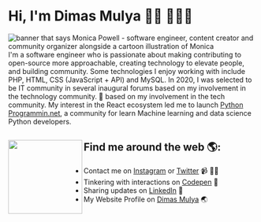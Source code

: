 # Hi, I'm Dimas Mulya 👋🏾 👩🏾‍💻

<img src="https://media.giphy.com/media/RbDKaczqWovIugyJmW/giphy.gif" alt="banner that says Monica Powell - software engineer, content creator and community organizer alongside a cartoon illustration of Monica">
I'm a software engineer who is passionate about making contributing to open-source more approachable, creating technology to elevate people, and building community. Some technologies I enjoy working with include PHP, HTML, CSS (JavaScript + API) and MySQL. In 2020, I was selected to be IT community in several inaugural forums based on my involvement in the technology community. 🌟</a> based on my involvement in the tech community.  My interest in the React ecosystem led me to launch <a href="https://pythonprogramming.net/">Python Programmin.net</a>, a community for learn Machine learning and data science Python developers.

## Find me around the web 🌎: <img align="left" width="150" height="150" src="https://media.giphy.com/media/765ccrAiB0g9z6EApL/giphy.gif"></a>
- Contact me on <a href="https://www.instagram.com/dmsmulya_">Instagram</a> or <a href="https://twitter.com/Hanma2302">Twitter</a> 📹 ✍🏾
- Tinkering with interactions on <a href="https://codepen.io/HanmaShuji"> Codepen</a> 🏓
- Sharing updates on <a href="https://www.linkedin.com/in/dimas-mulya-8552191b7/">LinkedIn</a> 💼
- My Website Profile on <a href="http://dimsmly.rf.gd/?i=1">Dimas Mulya</a> 🌏
